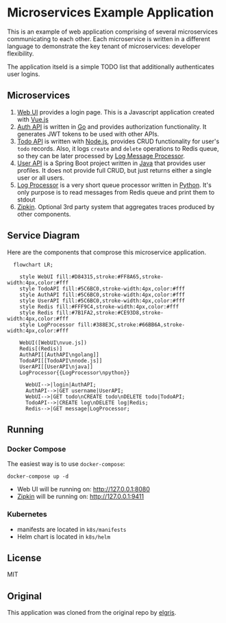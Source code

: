 # Microservices Example Application

This is an example of web application comprising of several microservices communicating to each other. Each microservice is written in a different language to demonstrate the key tenant of microservices: developer flexibility.

The application itseld is a simple TODO list that additionally authenticates user logins.

## Microservices

1. [Web UI](./web-ui/README) provides a login page. This is a Javascript application created with [Vue.js](http://vuejs.org)
2. [Auth API](./auth-api/README) is written in [Go](https://go.dev/) and provides authorization functionality. It generates JWT tokens to be used with other APIs.
3. [Todo API](./todo-api/README) is written with [Node.js](https://nodejs.org/), provides CRUD functionality for user's `todo` records. Also, it logs `create` and `delete` operations to Redis queue, so they can be later processed by [Log Message Processor](/log-message-processor/README).
4. [User API](./user-api/README) is a Spring Boot project written in [Java](https://www.java.com/) that provides user profiles. It does not provide full CRUD, but just returns either a single user or all users.
5. [Log Processor](./log-processor/README) is a very short queue processor written in [Python](https://www.python.org/). It's only purpose is to read messages from Redis queue and print them to stdout
6. [Zipkin](https://zipkin.io). Optional 3rd party system that aggregates traces produced by other components.

## Service Diagram

Here are the components that comprose this microservice application.

```mermaid
  flowchart LR;
    
    style WebUI fill:#D84315,stroke:#FF8A65,stroke-width:4px,color:#fff
    style TodoAPI fill:#5C6BC0,stroke-width:4px,color:#fff
    style AuthAPI fill:#5C6BC0,stroke-width:4px,color:#fff
    style UserAPI fill:#5C6BC0,stroke-width:4px,color:#fff
    style Redis fill:#FFF9C4,stroke-width:4px,color:#fff
    style Redis fill:#7B1FA2,stroke:#CE93D8,stroke-width:4px,color:#fff
    style LogProcessor fill:#388E3C,stroke:#66BB6A,stroke-width:4px,color:#fff

    WebUI([WebUI\nvue.js])
    Redis[(Redis)]
    AuthAPI[[AuthAPI\ngolang]]
    TodoAPI[[TodoAPI\nnode.js]]
    UserAPI[[UserAPI\njava]]
    LogProcessor{{LogProcessor\npython}}

      WebUI-->|login|AuthAPI;
      AuthAPI-->|GET username|UserAPI;
      WebUI-->|GET todo\nCREATE todo\nDELETE todo|TodoAPI;
      TodoAPI-->|CREATE log\nDELETE log|Redis;
      Redis-->|GET message|LogProcessor;
```

## Running

### Docker Compose

The easiest way is to use `docker-compose`:

```
docker-compose up -d
```
* Web UI will be running on: http://127.0.0.1:8080 
* [Zipkin](https://zipkin.io) will be running on: http://127.0.0.1:9411

### Kubernetes

* manifests are located in `k8s/manifests`
* Helm chart is located in `k8s/helm`


## License

MIT

## Original

This application was cloned from the original repo by [elgris](https://github.com/elgris/microservice-app-example).
